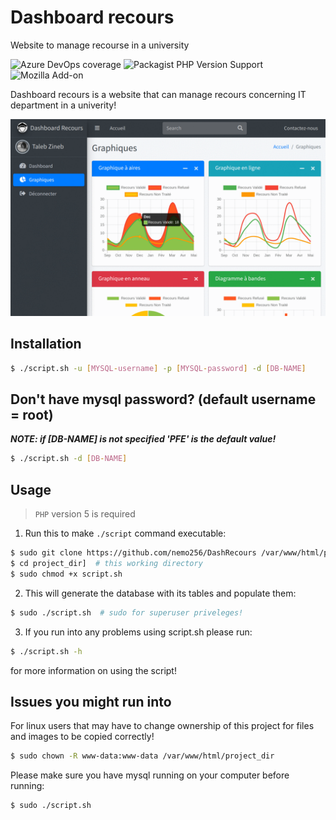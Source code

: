 # Dashboard recours

Website to manage recourse in a university

![Azure DevOps coverage](https://img.shields.io/azure-devops/coverage/swellaby/opensource/12)
![Packagist PHP Version Support](https://img.shields.io/packagist/php-v/symfony/symfony)
![Mozilla Add-on](https://img.shields.io/amo/dw/dustman)

Dashboard recours is a website that can manage recours concerning IT department in a univerity!

![demo](./Plugins/demo.gif)

## Installation

```bash
$ ./script.sh -u [MYSQL-username] -p [MYSQL-password] -d [DB-NAME]
```

## Don't have mysql password? (default username = root)

**_NOTE: if [DB-NAME] is not specified 'PFE' is the default value!_**
```bash
$ ./script.sh -d [DB-NAME]
```

## Usage

> `PHP` version 5 is required
1. Run this to make `./script` command executable:
```bash
$ sudo git clone https://github.com/nemo256/DashRecours /var/www/html/project_dir  # for linux users
$ cd project_dir]  # this working directory
$ sudo chmod +x script.sh
```
2. This will generate the database with its tables and populate them:
```bash
$ sudo ./script.sh  # sudo for superuser priveleges!
```
3. If you run into any problems using script.sh please run:
```bash
$ ./script.sh -h
```
for more information on using the script!

## Issues you might run into

For linux users that may have to change ownership of this project for files and images to be copied correctly!
```bash
$ sudo chown -R www-data:www-data /var/www/html/project_dir
```

Please make sure you have mysql running on your computer before running:
```bash
$ sudo ./script.sh
```
